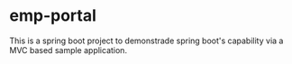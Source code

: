 # emp-portal
This is a spring boot project to demonstrade spring boot's capability via a MVC based sample application.
